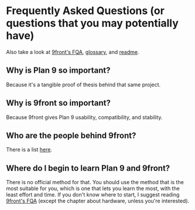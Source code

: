 # Frequently Asked Questions (or questions that you may potentially have)

Also take a look at [9front's FQA](https://fqa.9front.org/), [glossary](glossary.md), and [readme](README.md).

## Why is Plan 9 so important?

Because it's a tangible proof of thesis behind that same project.

## Why is 9front so important?

Because 9front gives Plan 9 usability, compatibility, and stability.

## Who are the people behind 9front?

There is a list [here](https://9front.org/who/).

## Where do I begin to learn Plan 9 and 9front?

There is no official method for that. You should use the method that is the most suitable for you, which is one that lets you learn the most, with the least effort and time. If you don't know where to start, I suggest reading [9front's FQA](https://fqa.9front.org/) (except the chapter about hardware, unless you're interested).
